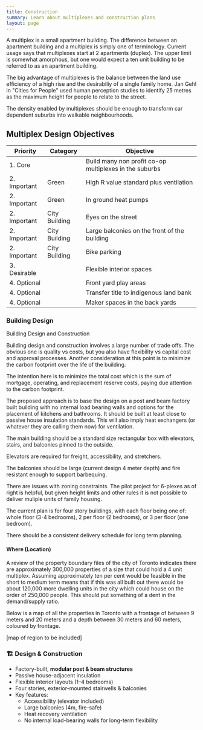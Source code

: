 ```yaml
---
title: Construction
summary: Learn about multiplexes and construction plans
layout: page
---
```


A multiplex is a small apartment building. The difference between an apartment building and a multiplex is simply one of terminology. Current usage says that multiplexes start at 2 apartments (duplex). The upper limit is somewhat amorphous, but one would expect a ten unit building to be referred to as an apartment building.

The big advantage of multiplexes is the balance between the land use efficiency of a high rise and the desirabiliy of a single family home. Jan Gehl in "Cities for People" used human perception studies to identify 25 metres as the maximum height for people to relate to the street.

The density enabled by multiplexes should be enough to transform car dependent suburbs into walkable neighbourhoods.

## Multiplex Design Objectives

| Priority     | Category      | Objective                                              |
| ------------ | ------------- | ------------------------------------------------------ |
| 1. Core      |               | Build many non profit co-op multiplexes in the suburbs |
| 2. Important | Green         | High R value standard plus ventilation                 |
| 2. Important | Green         | In ground heat pumps                                   |
| 2. Important | City Building | Eyes on the street                                     |
| 2. Important | City Building | Large balconies on the front of the building           |
| 2. Important | City Building | Bike parking                                           |
| 3. Desirable |               | Flexible interior spaces                               |
| 4. Optional  |               | Front yard play areas                                  |
| 4. Optional  |               | Transfer title to indigenous land bank                 |
| 4. Optional  |               | Maker spaces in the back yards                         |

### Building Design

Building Design and Construction

Building design and construction involves a large number of trade offs. The obvious one is quality vs costs, but you also have flexibility vs capital cost and approval processes. Another consideration at this point is to minimize the carbon footprint over the life of the building.

The intention here is to minimize the total cost which is the sum of mortgage, operating, and replacement reserve costs, paying due attention to the carbon footprint.

The proposed approach is to base the design on a post and beam factory built building with no internal load bearing walls and options for the placement of kitchens and bathrooms. It should be built at least close to passive house insulation standards. This will also imply heat exchangers (or whatever they are calling them now) for ventilation.

The main building should be a standard size rectangular box with elevators, stairs, and balconies pinned to the outside.

Elevators are required for freight, accessibility, and stretchers.

The balconies should be large (current design 4 meter depth) and fire resistant enough to support barbequing.

There are issues with zoning constraints. The pilot project for 6-plexes as of right is helpful, but given height limits and other rules it is not possible to deliver muliple units of family housing.

The current plan is for four story buildings, with each floor being one of: whole floor (3-4 bedrooms), 2 per floor (2 bedrooms), or 3 per floor (one bedroom).

There should be a consistent delivery schedule for long term planning.

#### Where (Location)

A review of the property boundary files of the city of Toronto indicates there are approximately 300,000 properties of a size that could hold a 4 unit multiplex. Assuming approximately ten per cent would be feasible in the short to medium term means that if this was all built out there would be about 120,000 more dwelling units in the city which could house on the order of 250,000 people. This should put something of a dent in the demand/supply ratio.

Below is a map of all the properties in Toronto with a frontage of between 9 meters and 20 meters and a depth between 30 meters and 60 meters, coloured by frontage.

[map of region to be included]

### 🏗️ **Design & Construction**

- Factory-built, **modular post & beam structures**
- Passive house-adjacent insulation
- Flexible interior layouts (1–4 bedrooms)
- Four stories, exterior-mounted stairwells & balconies
- Key features:
  - Accessibility (elevator included)
  - Large balconies (4m, fire-safe)
  - Heat recovery ventilation
  - No internal load-bearing walls for long-term flexibility
